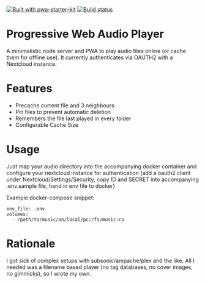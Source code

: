 [![Built with pwa–starter–kit](https://img.shields.io/badge/built_with-pwa–starter–kit_-blue.svg)](https://github.com/Polymer/pwa-starter-kit "Built with pwa–starter–kit")
[![Build status](https://api.travis-ci.org/Polymer/pwa-starter-kit.svg?branch=template-minimal-ui)](https://travis-ci.org/Polymer/pwa-starter-kit)

# Progressive Web Audio Player

A minimalistic node server and PWA to play audio files online (or cache them for offline use). It currently authenticates via OAUTH2 with a Nextcloud instance.

# Features

- Precache current file and 3 neighbours
- Pin files to prevent automatic deletion
- Remembers the file last played in every folder
- Configurable Cache Size

# Usage

Just map your audio directory into the accompanying docker container and configure your nextcloud instance for authentication (add a oauth2 client under Nextcloud/Settings/Security, copy ID and SECRET into accompanying .env.sample file, hand in env file to docker)

Example docker-compose snippet:

    env_file: .env
    volumes:
      - /path/to/music/on/local/pc:/fs/music:ro

# Rationale

I got sick of complex setups with subsonic/ampache/plex and the like. All I needed was a filename based player (no tag databases, no cover images, no gimmicks), so I wrote my own.
